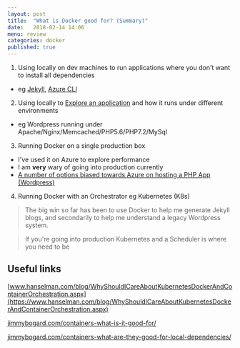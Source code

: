 ```yaml
---
layout: post
title:  "What is Docker good for? (Summary)"
date:   2018-02-14 14:06
menu: review
categories: docker 
published: true 
---
```




1. Using locally on dev machines to run applications where you don't want to install all dependencies
  - eg [Jekyll](/jekyl/2018/01/25/Jekyll-and-Docker.html), [Azure CLI](https://hub.docker.com/r/microsoft/azure-cli/)
2. Using locally to [Explore an application](/docker/2018/02/01/Wordpress-on-Docker.html) and how it runs under different environments
  - eg Wordpress running under Apache/Nginx/Memcached/PHP5.6/PHP7.2/MySql
3. Running Docker on a single production box
  - I've used it on Azure to explore performance
  - I am **very** wary of going into production currently 
  - [A number of options biased towards Azure on hosting a PHP App (Wordpress)](/wordpress/2018/02/14/Where-to-host-wordpress.html) 
  4. Running Docker with an Orchestrator eg Kubernetes (K8s)

> The big win so far has been to use Docker to help me generate Jekyll blogs, and secondarily to help me understand a legacy Wordpress system.

> If you're going into production Kubernetes and a Scheduler is where you need to be 

## Useful links
[www.hanselman.com/blog/WhyShouldICareAboutKubernetesDockerAndContainerOrchestration.aspx](https://www.hanselman.com/blog/WhyShouldICareAboutKubernetesDockerAndContainerOrchestration.aspx)

[jimmybogard.com/containers-what-is-it-good-for/](https://jimmybogard.com/containers-what-is-it-good-for/)

[jimmybogard.com/containers-what-are-they-good-for-local-dependencies/](https://jimmybogard.com/containers-what-are-they-good-for-local-dependencies/)